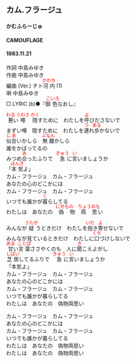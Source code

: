 <style type="text/css">
	ruby{
	    ruby-position: over;
	}
	ruby > rt{font-size: 12px;color:red;}
	p{font:16px;font-size: '楷体'}
</style>
## カム.フラージュ
#### かむふらーじゅ
#### CAMOUFLAGE
#### 1983.11.21


作詞      中島みゆき  
作曲      中島みゆき  
編曲 (Ver.)  チト<ruby><rb>河内</rb><rp>(</rp><rt>かわち</rt><rp>)</rp></ruby> (1)  
唄      中島みゆき  
□ LYRIC (b)●『<ruby><rb>御</rb><rp>(</rp><rt>ご</rt><rp>)</rp></ruby><ruby><rb>色</rb><rp>(</rp><rt>いろ</rt><rp>)</rp></ruby>なおし』　　



<ruby><rb>悪</rb><rp>(</rp><rt>わる</rt><rp>)</rp></ruby>い<ruby><rb>噂</rb><rp>(</rp><rt>うわさ</rt><rp>)</rp></ruby>　<ruby><rb>隠</rb><rp>(</rp><rt>かく</rt><rp>)</rp></ruby>すために　わたしを<ruby><rb>呼</rb><rp>(</rp><rt>よ</rt><rp>)</rp></ruby>びださないで  
まずい噂　隠すために　わたしを<ruby><rb>連</rb><rp>(</rp><rt>つ</rt><rp>)</rp></ruby>れ<ruby><rb>歩</rb><rp>(</rp><rt>ある</rt><rp>)</rp></ruby>かないで  
<ruby><rb>似合</rb><rp>(</rp><rt>にあ</rt><rp>)</rp></ruby>いかしら　<ruby><rb>無難</rb><rp>(</rp><rt>ぶなん</rt><rp>)</rp></ruby>かしら  
誰をかばってるの  
みつめ<ruby><rb>合</rb><rp>(</rp><rt>あ</rt><rp>)</rp></ruby>ったふりで　<ruby><rb>急</rb><rp>(</rp><rt>きゅう</rt><rp>)</rp></ruby>に<ruby><rb>言</rb><rp>(</rp><rt>い</rt><rp>)</rp></ruby>いましょうか  
「<ruby><rb>本気</rb><rp>(</rp><rt>ほんき</rt><rp>)</rp></ruby>よ」  
カム・フラージュ　カム・フラージュ  
あなたの心のどこかには  
カム・フラージュ　カム・フラージュ  
いつでも誰かが<ruby><rb>暮</rb><rp>(</rp><rt>く</rt><rp>)</rp></ruby>らしてる  
わたしは　あなたの　<ruby><rb>偽物両思</rb><rp>(</rp><rt>にせもの　りょうおも</rt><rp>)</rp></ruby>い  
  
みんなが<ruby><rb>疑</rb><rp>(</rp><rt>うたが</rt><rp>)</rp></ruby>うときだけ　わたしを<ruby><rb>抱</rb><rp>(</rp><rt>いだ</rt><rp>)</rp></ruby>き<ruby><rb>寄</rb><rp>(</rp><rt>よ</rt><rp>)</rp></ruby>せないで  
みんなが見ているときだけ　わたしに<ruby><rb>口</rb><rp>(</rp><rt>くち</rt><rp>)</rp></ruby>づけしないで  
<ruby><rb>甘</rb><rp>(</rp><rt>あま</rt><rp>)</rp></ruby>い<ruby><rb>言葉</rb><rp>(</rp><rt>ことば</rt><rp>)</rp></ruby>ささやくのも　人に<ruby><rb>聞</rb><rp>(</rp><rt>き</rt><rp>)</rp></ruby>こえよがし  
<ruby><rb>芝居</rb><rp>(</rp><rt>しばい</rt><rp>)</rp></ruby>してるふりで　<ruby><rb>急</rb><rp>(</rp><rt>きゅう</rt><rp>)</rp></ruby>に<ruby><rb>言</rb><rp>(</rp><rt>い</rt><rp>)</rp></ruby>いましょうか  
「本気よ」  
カム・フラージュ　カム・フラージュ  
あなたの心のどこかには  
カム・フラージュ　カム・フラージュ  
いつでも誰かが暮らしてる  
わたしは　あなたの　偽物両思い  
  
カム・フラージュ　カム・フラージュ  
あなたの心のどこかには  
カム・フラージュ　カム・フラージュ  
いつでも誰かが暮らしてる  
わたしは　あなたの　偽物両思い  
わたしは　あなたの　偽物両思い  